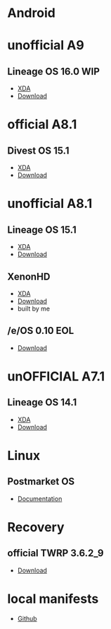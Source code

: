 Android
=====

unofficial A9
=====

Lineage OS 16.0 WIP
-----
* [XDA](https://forum.xda-developers.com/t/rom-9-0-unofficial-lineageos-16.4295599/)
* [Download](https://drive.google.com/file/d/1k7TClgokDq4GNO164UNT3dOkkQvUJdzR/view)


official A8.1
=====

Divest OS 15.1
-----
* [XDA](https://forum.xda-developers.com/t/rom-divestos-15-1-for-flounder.4249429/)
* [Download](https://divestos.org/index.php?page=devices&base=LineageOS#device-flounder)


unofficial A8.1
=====

Lineage OS 15.1
-----
* [XDA](https://forum.xda-developers.com/t/unofficial-lineageos-15-1-for-nexus-9-wifi-aug-9-2021.4244361/post-85445093)
* [Download](https://sourceforge.net/projects/retiredtab/files/Nexus%209/15.1/)

XenonHD
-----
* [XDA](https://forum.xda-developers.com/t/rom-7-1-2-xenonhd-for-flounder-unofficial-30thsep.4494589/)
* [Download](https://sourceforge.net/projects/sirrgb-roms/files/Flounder/XenonHD)
* built by me

/e/OS 0.10 EOL
-----
* [Download](https://androidfilehost.com/?w=files&flid=312316)


unOFFICIAL A7.1
=====

Lineage OS 14.1
-----
* [XDA](https://forum.xda-developers.com/t/rom-official-lineageos-14-1-for-nexus-9-flounder.3617907/)
* [Download](https://sourceforge.net/projects/razorloves-lineage/files/flounder/)


Linux
=====

Postmarket OS
-----
* [Documentation](https://wiki.postmarketos.org/wiki/Google_Nexus_9_(htc-flounder))


Recovery
=====

official TWRP 3.6.2_9
-----
* [Download](https://dl.twrp.me/flounder/)


local manifests
=====

* [Github](https://github.com/SirRGB/local_manifests/tree/main/flounder)
